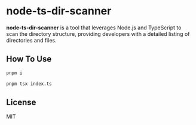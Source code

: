 # node-ts-dir-scanner

**node-ts-dir-scanner** is a tool that leverages Node.js and TypeScript to scan the directory structure, providing developers with a detailed listing of directories and files.

## How To Use

```bash
pnpm i
```

```bash
pnpm tsx index.ts
```

## License

MIT
